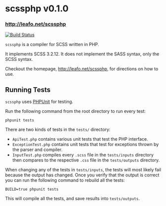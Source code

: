 # scssphp v0.1.0
### <http://leafo.net/scssphp>

[![Build Status](https://secure.travis-ci.org/leafo/scssphp.png)](http://travis-ci.org/leafo/scssphp)

`scssphp` is a compiler for SCSS written in PHP.

It implements SCSS 3.2.12. It does not implement the SASS syntax, only the SCSS
syntax.

Checkout the homepage, <http://leafo.net/scssphp>, for directions on how to use.

## Running Tests

`scssphp` uses [PHPUnit](https://github.com/sebastianbergmann/phpunit) for testing.

Run the following command from the root directory to run every test:

    phpunit tests

There are two kinds of tests in the `tests/` directory:

* `ApiTest.php` contains various unit tests that test the PHP interface.
* `ExceptionTest.php` contains unit tests that test for exceptions thrown by the parser and compiler.
* `InputTest.php` compiles every `.scss` file in the `tests/inputs` directory
  then compares to the respective `.css` file in the `tests/outputs` directory.

When changing any of the tests in `tests/inputs`, the tests will most likely
fail because the output has changed. Once you verify that the output is correct
you can run the following command to rebuild all the tests:

    BUILD=true phpunit tests

This will compile all the tests, and save results into `tests/outputs`.

